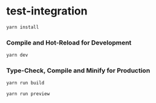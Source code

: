 # test-integration

```sh
yarn install
```

### Compile and Hot-Reload for Development

```sh
yarn dev
```

### Type-Check, Compile and Minify for Production

```sh
yarn run build

yarn run preview
```
